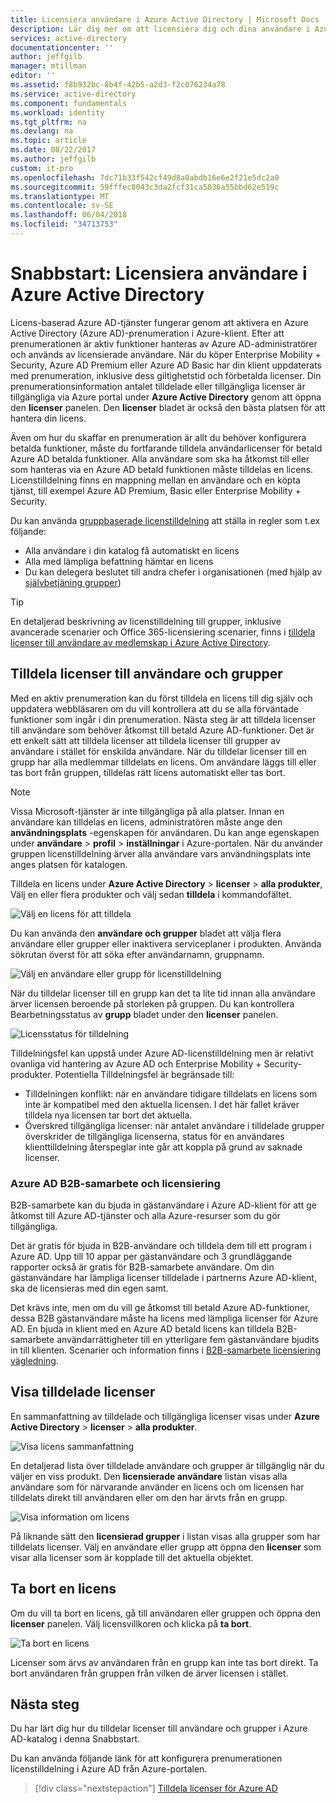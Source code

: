 ```yaml
---
title: Licensiera användare i Azure Active Directory | Microsoft Docs
description: Lär dig mer om att licensiera dig och dina användare i Azure Active Directory.
services: active-directory
documentationcenter: ''
author: jeffgilb
manager: mtillman
editor: ''
ms.assetid: f8b932bc-8b4f-42b5-a2d3-f2c076234a78
ms.service: active-directory
ms.component: fundamentals
ms.workload: identity
ms.tgt_pltfrm: na
ms.devlang: na
ms.topic: article
ms.date: 08/22/2017
ms.author: jeffgilb
custom: it-pro
ms.openlocfilehash: 7dc71b33f542cf49d8a0abdb16e6e2f21e5dc2a0
ms.sourcegitcommit: 59fffec8043c3da2fcf31ca5036a55bbd62e519c
ms.translationtype: MT
ms.contentlocale: sv-SE
ms.lasthandoff: 06/04/2018
ms.locfileid: "34713753"
---
```

# <a name="quickstart-license-users-in-azure-active-directory"></a>Snabbstart: Licensiera användare i Azure Active Directory
Licens-baserad Azure AD-tjänster fungerar genom att aktivera en Azure Active Directory (Azure AD)-prenumeration i Azure-klient. Efter att prenumerationen är aktiv funktioner hanteras av Azure AD-administratörer och används av licensierade användare. När du köper Enterprise Mobility + Security, Azure AD Premium eller Azure AD Basic har din klient uppdaterats med prenumeration, inklusive dess giltighetstid och förbetalda licenser. Din prenumerationsinformation antalet tilldelade eller tillgängliga licenser är tillgängliga via Azure portal under **Azure Active Directory** genom att öppna den **licenser** panelen. Den **licenser** bladet är också den bästa platsen för att hantera din licens.

Även om hur du skaffar en prenumeration är allt du behöver konfigurera betalda funktioner, måste du fortfarande tilldela användarlicenser för betald Azure AD betalda funktioner. Alla användare som ska ha åtkomst till eller som hanteras via en Azure AD betald funktionen måste tilldelas en licens. Licenstilldelning finns en mappning mellan en användare och en köpta tjänst, till exempel Azure AD Premium, Basic eller Enterprise Mobility + Security.

Du kan använda [gruppbaserade licenstilldelning](active-directory-licensing-whatis-azure-portal.md) att ställa in regler som t.ex följande:
* Alla användare i din katalog få automatiskt en licens
* Alla med lämpliga befattning hämtar en licens
* Du kan delegera beslutet till andra chefer i organisationen (med hjälp av [självbetjäning grupper](active-directory-accessmanagement-self-service-group-management.md))

> [!TIP]
> En detaljerad beskrivning av licenstilldelning till grupper, inklusive avancerade scenarier och Office 365-licensiering scenarier, finns i [tilldela licenser till användare av medlemskap i Azure Active Directory](active-directory-licensing-group-assignment-azure-portal.md).

## <a name="assign-licenses-to-users-and-groups"></a>Tilldela licenser till användare och grupper
Med en aktiv prenumeration kan du först tilldela en licens till dig själv och uppdatera webbläsaren om du vill kontrollera att du se alla förväntade funktioner som ingår i din prenumeration. Nästa steg är att tilldela licenser till användare som behöver åtkomst till betald Azure AD-funktioner. Det är ett enkelt sätt att tilldela licenser att tilldela licenser till grupper av användare i stället för enskilda användare. När du tilldelar licenser till en grupp har alla medlemmar tilldelats en licens. Om användare läggs till eller tas bort från gruppen, tilldelas rätt licens automatiskt eller tas bort. 

> [!NOTE]
> Vissa Microsoft-tjänster är inte tillgängliga på alla platser. Innan en användare kan tilldelas en licens, administratören måste ange den **användningsplats** -egenskapen för användaren. Du kan ange egenskapen under **användare** &gt; **profil** &gt; **inställningar** i Azure-portalen. När du använder gruppen licenstilldelning ärver alla användare vars användningsplats inte anges platsen för katalogen.

Tilldela en licens under **Azure Active Directory** &gt; **licenser** &gt; **alla produkter**, Välj en eller flera produkter och välj sedan **tilldela** i kommandofältet.

![Välj en licens för att tilldela](media/license-users-groups/select-license-to-assign.png)

Du kan använda den **användare och grupper** bladet att välja flera användare eller grupper eller inaktivera serviceplaner i produkten. Använda sökrutan överst för att söka efter användarnamn, gruppnamn.

![Välj en användare eller grupp för licenstilldelning](media/license-users-groups/select-user-for-license-assignment.png)

När du tilldelar licenser till en grupp kan det ta lite tid innan alla användare ärver licensen beroende på storleken på gruppen. Du kan kontrollera Bearbetningsstatus av **grupp** bladet under den **licenser** panelen.

![Licensstatus för tilldelning](media/license-users-groups/license-assignment-status.png)

Tilldelningsfel kan uppstå under Azure AD-licenstilldelning men är relativt ovanliga vid hantering av Azure AD och Enterprise Mobility + Security-produkter. Potentiella Tilldelningsfel är begränsade till:
- Tilldelningen konflikt: när en användare tidigare tilldelats en licens som inte är kompatibel med den aktuella licensen. I det här fallet kräver tilldela nya licensen tar bort det aktuella.
- Överskred tillgängliga licenser: när antalet användare i tilldelade grupper överskrider de tillgängliga licenserna, status för en användares klienttilldelning återspeglar inte går att koppla på grund av saknade licenser.

### <a name="azure-ad-b2b-collaboration-licensing"></a>Azure AD B2B-samarbete och licensiering

B2B-samarbete kan du bjuda in gästanvändare i Azure AD-klient för att ge åtkomst till Azure AD-tjänster och alla Azure-resurser som du gör tillgängliga.  

Det är gratis för bjuda in B2B-användare och tilldela dem till ett program i Azure AD. Upp till 10 appar per gästanvändare och 3 grundläggande rapporter också är gratis för B2B-samarbete användare. Om din gästanvändare har lämpliga licenser tilldelade i partnerns Azure AD-klient, ska de licensieras med din egen samt.

Det krävs inte, men om du vill ge åtkomst till betald Azure AD-funktioner, dessa B2B gästanvändare måste ha licens med lämpliga licenser för Azure AD. En bjuda in klient med en Azure AD betald licens kan tilldela B2B-samarbete användarrättigheter till en ytterligare fem gästanvändare bjudits in till klienten. Scenarier och information finns i [B2B-samarbete licensiering vägledning](active-directory-b2b-licensing.md).

## <a name="view-assigned-licenses"></a>Visa tilldelade licenser

En sammanfattning av tilldelade och tillgängliga licenser visas under **Azure Active Directory** &gt; **licenser** &gt; **alla produkter**.

![Visa licens sammanfattning](media/license-users-groups/view-license-summary.png)

En detaljerad lista över tilldelade användare och grupper är tillgänglig när du väljer en viss produkt. Den **licensierade användare** listan visas alla användare som för närvarande använder en licens och om licensen har tilldelats direkt till användaren eller om den har ärvts från en grupp.

![Visa information om licens](media/license-users-groups/view-license-detail.png)

På liknande sätt den **licensierad grupper** i listan visas alla grupper som har tilldelats licenser. Välj en användare eller grupp att öppna den **licenser** som visar alla licenser som är kopplade till det aktuella objektet.

## <a name="remove-a-license"></a>Ta bort en licens

Om du vill ta bort en licens, gå till användaren eller gruppen och öppna den **licenser** panelen. Välj licensvillkoren och klicka på **ta bort**.

![Ta bort en licens](media/license-users-groups/remove-license.png)

Licenser som ärvs av användaren från en grupp kan inte tas bort direkt. Ta bort användaren från gruppen från vilken de ärver licensen i stället.


## <a name="next-steps"></a>Nästa steg
Du har lärt dig hur du tilldelar licenser till användare och grupper i Azure AD-katalog i denna Snabbstart. 

Du kan använda följande länk för att konfigurera prenumerationen licenstilldelning i Azure AD från Azure-portalen.

> [!div class="nextstepaction"]
> [Tilldela licenser för Azure AD](https://aad.portal.azure.com/#blade/Microsoft_AAD_IAM/LicensesMenuBlade/Overview) 